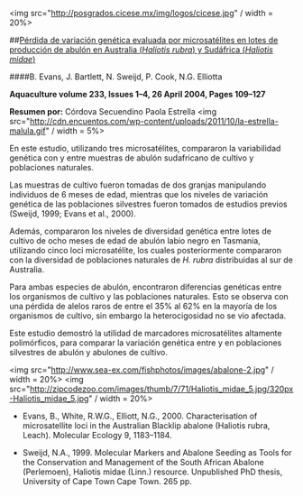 <img src="http://posgrados.cicese.mx/img/logos/cicese.jpg" / width = 20%>

##[Pérdida de variación genética evaluada por microsatélites en lotes de producción de abulón en Australia (*Haliotis rubra*) y Sudáfrica (*Haliotis midae*)](http://www.sciencedirect.com/science/article/pii/S0044848603006665)

####B. Evans, J. Bartlett, N. Sweijd, P. Cook, N.G. Elliotta

**Aquaculture volume 233, Issues 1–4, 26 April 2004, Pages 109–127**

**Resumen por:** Córdova Secuendino Paola Estrella 
<img src="http://cdn.encuentos.com/wp-content/uploads/2011/10/la-estrella-malula.gif" / width = 5%>

En este estudio, utilizando tres microsatélites, compararon la variabilidad genética con y  entre muestras de abulón sudafricano de cultivo y poblaciones naturales. 

Las muestras de cultivo fueron tomadas de dos granjas manipulando individuos de 6 meses de edad, mientras que los niveles de variación genética de las poblaciones silvestres fueron tomados de estudios previos (Sweijd, 1999; Evans et al., 2000). 

Además, compararon los niveles de diversidad genética entre lotes de cultivo de  ocho meses de edad de abulón labio negro  en Tasmania, utilizando cinco loci microsatélite, los cuales posteriormente compararon con la diversidad de poblaciones naturales de *H. rubra* distribuidas al sur de Australia.

Para ambas especies de abulón, encontraron diferencias genéticas entre los organismos de cultivo y las poblaciones naturales. Esto se observa con una pérdida de alelos raros de entre el 35% al 62% en la mayoría de los organismos de cultivo, sin embargo la heterocigosidad no se vio afectada.

Este estudio demostró la utilidad de marcadores microsatélites altamente polimórficos, para comparar la variación genética entre y en poblaciones silvestres de abulón  y abulones de cultivo.

<img src="http://www.sea-ex.com/fishphotos/images/abalone-2.jpg" / width = 20%>
<img src="http://zipcodezoo.com/images/thumb/7/71/Haliotis_midae_5.jpg/320px-Haliotis_midae_5.jpg" / width = 20%>

* Evans, B., White, R.W.G., Elliott, N.G., 2000. Characterisation of microsatellite loci in the Australian Blacklip abalone (Haliotis rubra, Leach). Molecular Ecology 9, 1183–1184.

* Sweijd, N.A., 1999. Molecular Markers and Abalone Seeding as Tools for the Conservation and Management of the South African Abalone (Perlemoen), Haliotis midae (Linn.) resource. Unpublished PhD thesis, University of Cape Town Cape Town. 265 pp.
